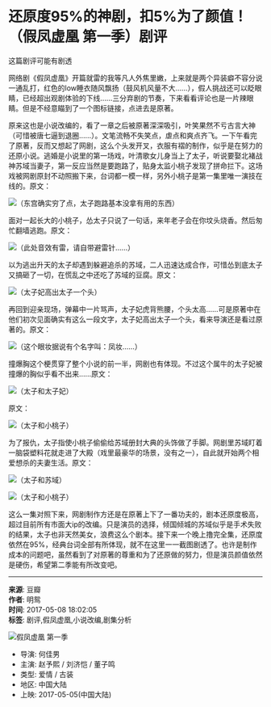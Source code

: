 # 还原度95%的神剧，扣5%为了颜值！（假凤虚凰 第一季）剧评

这篇剧评可能有剧透

网络剧《假凤虚凰》开篇就雷的我等凡人外焦里嫩，上来就是两个异装癖不容分说一通乱打，红色的low睡衣随风飘扬（鼓风机风量不大……），假人挑战还可以眨眼睛，已经超出观剧体验的下线……三分弃剧的节奏，下来看看评论也是一片辣眼睛。但是不经意瞄到了一个图标链接，点进去是原著。

原来这也是小说改编的，看了一章之后被原著深深吸引，叶笑果然不亏古言大神（可惜被唐七逼到退圈……）。文笔流畅不失笑点，虐点和爽点齐飞。一下午看完了原著，反而又想起了网剧，这么个头发开叉，衣服有褶的制作，似乎是在努力的还原小说。逃婚是小说里的第一场戏，叶清歌女儿身当上了太子，听说要娶北褚战神苏域当妻子，第一反应当然是要跑路了，贴身太监小桃子发现了拼命拦下。这场戏被网剧原封不动照搬下来，台词都一模一样，另外小桃子是第一集里唯一演技在线的。原文：

![（东宫确实穷了点，太子跑路基本没拿有用的东西）](https://img9.doubanio.com/view/thing_review/l/public/p652833.webp)

面对一起长大的小桃子，怂太子只说了一句话，来年老子会在你坟头烧香。然后匆忙翻墙逃跑。原文：

![（此处音效有雷，请自带避雷针……）](https://img1.doubanio.com/view/thing_review/l/public/p652838.webp)

以为逃出升天的太子却遇到躲避追杀的苏域，二人迅速达成合作，可惜怂到底太子又搞砸了一切，在慌乱之中还吃了苏域的豆腐。原文：

![（太子妃高出太子一个头）](https://img9.doubanio.com/view/thing_review/l/public/p652835.webp)

再回到迎亲现场，弹幕中一片骂声，太子妃虎背熊腰，个头太高……可是原著中在他们初次见面确实有这么一段文字，太子妃高出太子一个头，看来导演还是看过原著的。原文：

![（这个眼妆据说有个名字叫：凤妆……）](https://img1.doubanio.com/view/thing_review/l/public/p652839.webp)

撞爆胸这个梗贯穿了整个小说的前一半，网剧也有体现。不过这个属牛的太子妃被撞爆的胸似乎看不出来……原文：

![（太子和太子妃）](https://img1.doubanio.com/view/thing_review/l/public/p652840.webp)

原文：

![（太子和小桃子）](https://img2.doubanio.com/view/thing_review/l/public/p652841.webp)

为了报仇，太子指使小桃子偷偷给苏域册封大典的头饰做了手脚。网剧里苏域盯着一脑袋塑料花就走进了大殿（戏里最豪华的场景，没有之一），自此就开始两个相爱想杀的夫妻生活。原文：

![（太子和苏域）](https://img3.doubanio.com/view/thing_review/l/public/p652842.webp)

![（太子和小桃子）](https://img3.doubanio.com/view/thing_review/l/public/p652843.webp)

这么一集对照下来，网剧制作方还是在原著上下了一番功夫的，剧本还原度极高，超过目前所有市面大ip的改编。只是演员的选择，倾国倾城的苏域似乎是手术失败的结果，太子也非天然美女，浪费这么个剧本。接下来一个晚上撸完全集，还原度依然在95%，经典台词全部有所体现，就不在这里一一截图剧透了。也许是制作成本的问题吧，虽然看到了对原著的尊重和为了还原做的努力，但是演员颜值依然是硬伤，希望第二季能有所改变吧。

---

**来源**: 豆瓣  
**作者**: 明鸳  
**时间**: 2017-05-08 18:02:05  
**标签**: 剧评,假凤虚凰,小说改编,剧集分析  

![假凤虚凰 第一季](https://img3.doubanio.com/view/photo/s_ratio_poster/public/p2458008287.webp)

-   导演: 何佳男
-   主演: 赵予熙 / 刘济恺 / 董子鸣
-   类型: 爱情 / 古装
-   地区: 中国大陆
-   上映: 2017-05-05(中国大陆)
